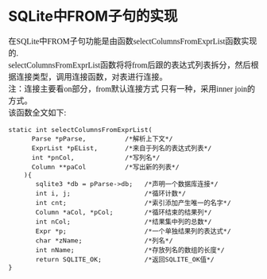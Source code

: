 # SQLite中FROM子句的实现
<font face="微软雅黑" size="3px">

在SQLite中FROM子句功能是由函数selectColumnsFromExprList函数实现的.<br>
selectColumnsFromExprList函数将将from后跟的表达式列表拆分，然后根据连接类型，调用连接函数，对表进行连接。<br>
注：连接主要看on部分，from默认连接方式  只有一种，采用inner join的方式。<br>
该函数全文如下:
<pre>
static int selectColumnsFromExprList(
	  Parse *pParse,          /*解析上下文*/
	  ExprList *pEList,       /*来自于列名的表达式列表*/
	  int *pnCol,             /*写列名*/
	  Column **paCol          /*写出新的列表*/
	){
	   sqlite3 *db = pParse->db;   /*声明一个数据库连接*/
	   int i, j;                   /*循环计数*/
	   int cnt;                    /*索引添加产生唯一的名字*/
       Column *aCol, *pCol;        /*循环结束的结果列*/
	   int nCol;                   /*结果集中列的总数*/
	   Expr *p;                    /*一个单独结果列的表达式*/
       char *zName;                /*列名*/
       int nName;                  /*存放列名的数组的长度*/
       return SQLITE_OK;           /*返回SQLITE_OK值*/
}
	</pre>

